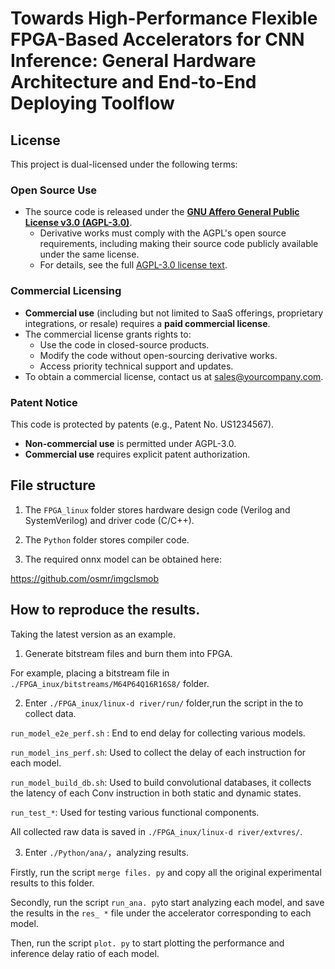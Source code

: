 # Towards High-Performance Flexible FPGA-Based Accelerators for CNN Inference: General Hardware Architecture and End-to-End Deploying Toolflow 

## License

This project is dual-licensed under the following terms:

### Open Source Use
- The source code is released under the **[GNU Affero General Public License v3.0 (AGPL-3.0)](LICENSE)**.  
  - Derivative works must comply with the AGPL's open source requirements, including making their source code publicly available under the same license.  
  - For details, see the full [AGPL-3.0 license text](LICENSE).

### Commercial Licensing
- **Commercial use** (including but not limited to SaaS offerings, proprietary integrations, or resale) requires a **paid commercial license**.  
- The commercial license grants rights to:  
  - Use the code in closed-source products.  
  - Modify the code without open-sourcing derivative works.  
  - Access priority technical support and updates.  
- To obtain a commercial license, contact us at [sales@yourcompany.com](mailto:sales@yourcompany.com).  

### Patent Notice
This code is protected by patents (e.g., Patent No. US1234567).  
- **Non-commercial use** is permitted under AGPL-3.0.  
- **Commercial use** requires explicit patent authorization.

## File structure

1. The `FPGA_linux` folder stores hardware design code (Verilog and SystemVerilog) and driver code (C/C++).
   
2. The `Python`  folder stores compiler code.

3. The required onnx model can be obtained here:

https://github.com/osmr/imgclsmob

## How to reproduce the results.

Taking the latest version  as an example.

1. Generate bitstream files and burn them into FPGA.

For example, placing a bitstream file in `./FPGA_inux/bitstreams/M64P64Q16R16S8/` folder.

2. Enter `./FPGA_inux/linux-d river/run/` folder,run the script in the to collect data.
   
`run_model_e2e_perf.sh` : End to end delay for collecting various models.

`run_model_ins_perf.sh`: Used to collect the delay of each instruction for each model.

`run_model_build_db.sh`: Used to build convolutional databases, it collects the latency of each Conv instruction in both static and dynamic states.

`run_test_*`: Used for testing various functional components.

All collected raw data is saved in `./FPGA_inux/linux-d river/extvres/`.


3. Enter `./Python/ana/`，analyzing results.

Firstly, run the script `merge files. py` and copy all the original experimental results to this folder.

Secondly, run the script `run_ana. py`to start analyzing each model, and save the results in the `res_ *` file under the accelerator corresponding to each model.

Then, run the script `plot. py` to start plotting the performance and inference delay ratio of each model.
